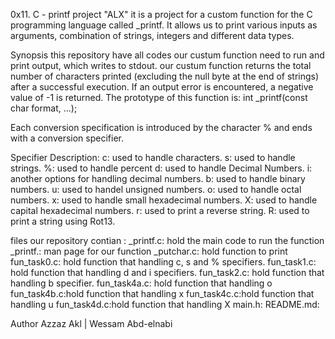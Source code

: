 0x11. C - printf project "ALX"
it is a project for a custom function for the C programming language called _printf.
 It allows us to print various inputs as arguments, combination of strings, integers and different data types.

Synopsis
this repository have all codes our custum function need to run and print output, which writes to stdout.
our custum function returns the total number of characters printed (excluding the null byte at the end of strings) after a successful execution.
If an output error is encountered, a negative value of -1 is returned.
The prototype of this function is: int _printf(const char format, ...);

Each conversion specification is introduced by the character % and ends with a conversion specifier.

Specifier Description:
    c: used to handle characters.
    s: used to handle strings.
    %: used to handle percent
    d: used to handle Decimal Numbers.
    i: another options for handling decimal numbers.
    b: used to handle binary numbers.
    u: used to handel unsigned numbers.
    o: used to handle octal numbers.
    x: used to handle small hexadecimal numbers.
    X: used to handle capital hexadecimal numbers.
    r: used to print a reverse string.
    R: used to print a string using Rot13.

files our repository contian :
_printf.c: hold the main code to run the function
_printf.: man page for our function
_putchar.c: hold function to print
fun_task0.c: hold function that handling c, s and % specifiers.
fun_task1.c: hold function that handling d and i specifiers.
fun_task2.c: hold function that handling b specifier.
fun_task4a.c: hold function that handling o
fun_task4b.c:hold function that handling x
fun_task4c.c:hold function that handling u
fun_task4d.c:hold function that handling X
main.h: 
README.md:

Author
Azzaz Akl | Wessam Abd-elnabi
